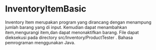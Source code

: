# InventoryItemBasic
Inventory Item merupakan program yang dirancang dengan menampung jumlah barang yang di input. Kemudian dapat menambahkan item,mengurangi item,dan dapat menonaktifkan barang.
File dapat dieksekusi pada directory src/Inventory/ProductTester . Bahasa pemrograman menggunakan Java.
